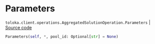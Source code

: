 # Parameters
`toloka.client.operations.AggregatedSolutionOperation.Parameters` | [Source code](https://github.com/Toloka/toloka-kit/blob/v1.1.1/src/client/operations.py#L336)

```python
Parameters(self, *, pool_id: Optional[str] = None)
```

